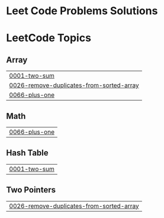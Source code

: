 # Leet Code Problems Solutions

<!---LeetCode Topics Start-->
# LeetCode Topics
## Array
|  |
| ------- |
| [0001-two-sum](https://github.com/firacil/Problem_Solved-Leet_Code-/tree/master/0001-two-sum) |
| [0026-remove-duplicates-from-sorted-array](https://github.com/firacil/Problem_Solved-Leet_Code-/tree/master/0026-remove-duplicates-from-sorted-array) |
| [0066-plus-one](https://github.com/firacil/Problem_Solved-Leet_Code-/tree/master/0066-plus-one) |
## Math
|  |
| ------- |
| [0066-plus-one](https://github.com/firacil/Problem_Solved-Leet_Code-/tree/master/0066-plus-one) |
## Hash Table
|  |
| ------- |
| [0001-two-sum](https://github.com/firacil/Problem_Solved-Leet_Code-/tree/master/0001-two-sum) |
## Two Pointers
|  |
| ------- |
| [0026-remove-duplicates-from-sorted-array](https://github.com/firacil/Problem_Solved-Leet_Code-/tree/master/0026-remove-duplicates-from-sorted-array) |
<!---LeetCode Topics End-->